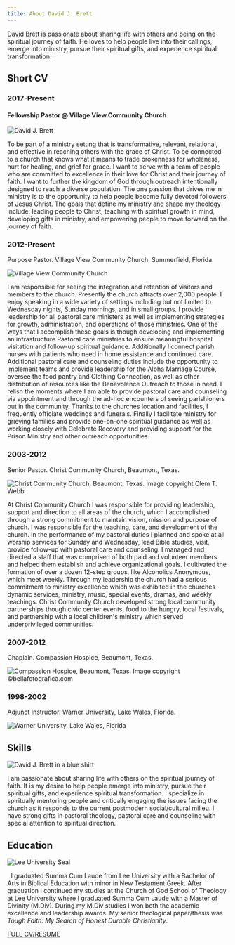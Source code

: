 ```yaml
---
title: About David J. Brett
---
```

David Brett is passionate about sharing life with others and being on the spiritual journey of faith. He loves to help people live into their callings, emerge into ministry, pursue their spiritual gifts, and experience spiritual transformation.



## Short CV
### 2017-Present
#### Fellowship Pastor @ Village View Community Church

![David J. Brett](/images/David-J-Brett-2-min.jpg)


To be part of a ministry setting that is transformative, relevant, relational, and effective in reaching others with the grace of Christ. To be connected to a church that knows what it means to trade brokenness for wholeness, hurt for healing, and grief for grace. I want to serve with a team of people who are committed to excellence in their love for Christ and their journey of faith. I want to further the kingdom of God through outreach intentionally designed to reach a diverse population. The one passion that drives me in ministry is to the opportunity to help people become fully devoted followers of Jesus Christ. The goals that define my ministry and shape my theology include: leading people to Christ, teaching with spiritual growth in mind, developing gifts in ministry, and empowering people to move forward on the journey of faith.

### 2012-Present  
Purpose Pastor. Village View Community Church, Summerfield, Florida.

![Village View Community Church](/images/VillageViewCommunityChurch-min-2.jpg)

I am responsible for seeing the integration and retention of visitors and members to the church. Presently the church attracts over 2,000 people. I enjoy speaking in a wide variety of settings including but not limited to Wednesday nights, Sunday mornings, and in small groups. I provide leadership for all pastoral care ministers as well as implementing strategies for growth, administration, and operations of those ministries. One of the ways that I accomplish these goals is though developing and implementing an infrastructure Pastoral care ministries to ensure meaningful hospital visitation and follow-up spiritual guidance. Additionally I connect parish nurses with patients who need in home assistance and continued care. Additional pastoral care and counseling duties include the opportunity to implement teams and provide leadership for the Alpha Marriage Course, oversee the food pantry and Clothing Connection, as well as other distribution of resources like the Benevolence Outreach to those in need. I relish the moments where I am able to provide pastoral care and counseling via appointment and through the ad-hoc encounters of seeing parishioners out in the community. Thanks to the churches location and facilities, I frequently officiate weddings and funerals. Finally I facilitate ministry for grieving families and provide one-on-one spiritual guidance as well as working closely with Celebrate Recovery and providing support for the Prison Ministry and other outreach opportunities.

### 2003-2012  
Senior Pastor. Christ Community Church, Beaumont, Texas.

![Christ Community Church, Beaumont, Texas. Image copyright Clem T. Webb](/images/ChristCommunityChurch-min-3.gif)

At Christ Community Church I was responsible for providing leadership, support and direction to all areas of the church, which I accomplished through a strong commitment to maintain vision, mission and purpose of church. I was responsible for the teaching, care, and development of the church. In the performance of my pastoral duties I planned and spoke at all worship services for Sunday and Wednesday, lead Bible studies, visit, provide follow-up with pastoral care and counseling. I managed and directed a staff that was comprised of both paid and volunteer members and helped them establish and achieve organizational goals. I cultivated the formation of over a dozen 12-step groups, like Alcoholics Anonymous, which meet weekly. Through my leadership the church had a serious commitment to ministry excellence which was exhibited in the churches dynamic services, ministry, music, special events, dramas, and weekly teachings. Christ Community Church developed strong local community partnerships though civic center events, food to the hungry, local festivals, and partnership with a local children's ministry which served underprivileged communities.

### 2007-2012  
Chaplain. Compassion Hospice, Beaumont, Texas.

![Compassion Hospice, Beaumont, Texas. Image copyright ©bellafotografica.com](/images/Compassion-hospice-©bellafotografica.com-min-3.jpg)

### 1998-2002  
Adjunct Instructor. Warner University, Lake Wales, Florida.

![Warner University, Lake Wales, Florida](/images/warner-university-seal.gif)

## Skills



![David J. Brett in a blue shirt](/images/David-Brett-profile-blue-min-2.jpg)

I am passionate about sharing life with others on the spiritual journey of faith. It is my desire to help people emerge into ministry, pursue their spiritual gifts, and experience spiritual transformation. I specialize in spiritually mentoring people and critically engaging the issues facing the church as it responds to the current postmodern social/cultural milieu. I have strong gifts in pastoral theology, pastoral care and counseling with special attention to spiritual direction.



## Education


![Lee University Seal](/images/Lee-University-Seal-min.jpg)

  I graduated Summa Cum Laude from Lee University with a Bachelor of Arts in Biblical Education with minor in New Testament Greek. After graduation I continued my studies at the Church of God School of Theology at Lee University where I graduated Summa Cum Laude with a Master of Divinity (M.Div). During my M.Div studies I won both the academic excellence and leadership awards. My senior theological paper/thesis was _Tough Faith: My Search of Honest Durable Christianity_.


[FULL CV/RESUME](https://leeuniversity.academia.edu/DavidBrett)
